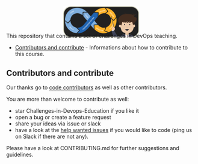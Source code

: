 
<p align="center"> 
  <img style="margin: -30px;" src="https://github.com/devops-education/Challenges-in-Devops-Education/blob/main/oie_png.png" width="40%"  /> 
</p>

This repository that contains a set of challenges in DevOps teaching.

- [Contributors and contribute](#contributors-and-contribute) - Informations about how to contribute to this course.

## Contributors and contribute

Our thanks go to [code contributors](https://github.com/CSC-DevOps/Course) as well as other contributors.

You are more than welcome to contribute as well:

 - star Challenges-in-Devops-Education if you like it
 - open a bug or create a feature request
 - share your ideas via issue or slack
 - have a look at the [help wanted issues](https://github.com/devops-education/Challenges-in-Devops-Education/issues?q=is%3Aissue+is%3Aopen+label%3A%22help+wanted%22) if you would like to code (ping us on Slack if there are not any).

Please have a look at CONTRIBUTING.md for further suggestions and guidelines.
